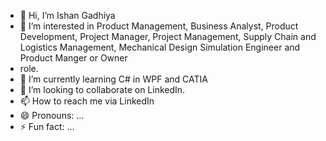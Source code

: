 - 👋 Hi, I’m Ishan Gadhiya
- 👀 I’m interested in Product Management, Business Analyst, Product Development, Project Manager, Project Management, Supply Chain and Logistics Management, Mechanical Design Simulation Engineer and Product Manger or Owner
- role.
- 🌱 I’m currently learning C# in WPF and CATIA
- 💞️ I’m looking to collaborate on LinkedIn.
- 📫 How to reach me via LinkedIn
- 😄 Pronouns: ...
- ⚡ Fun fact: ...

<!---
iGadhiya/iGadhiya is a ✨ special ✨ repository because its `README.md` (this file) appears on your GitHub profile.
You can click the Preview link to take a look at your changes.
--->
